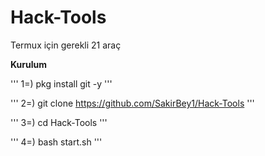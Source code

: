 # Hack-Tools
Termux için gerekli 21 araç

<b>Kurulum</b>

'''
1=)    pkg install git -y
'''

'''
2=)    git clone https://github.com/SakirBey1/Hack-Tools
'''

'''
3=)    cd Hack-Tools
'''

'''
4=)    bash start.sh
'''

